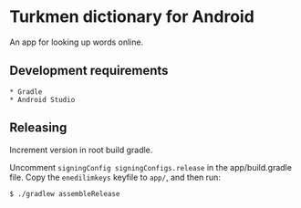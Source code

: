 Turkmen dictionary for Android
==============================

An app for looking up words online.

Development requirements
------------------------

	* Gradle
	* Android Studio
	
	
Releasing
---------

Increment version in root build gradle.

Uncomment `signingConfig signingConfigs.release` in the app/build.gradle file. Copy the `enedilimkeys` keyfile to `app/`, and then run:

    $ ./gradlew assembleRelease

